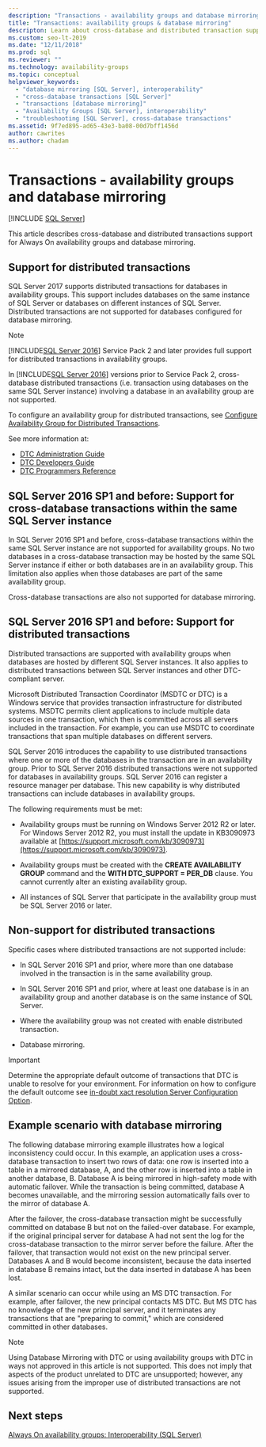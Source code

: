 ```yaml
---
description: "Transactions - availability groups and database mirroring"
title: "Transactions: availability groups & database mirroring"
descripton: Learn about cross-database and distributed transaction support for SQL Server Always On availability groups and database mirroring. 
ms.custom: seo-lt-2019
ms.date: "12/11/2018"
ms.prod: sql
ms.reviewer: ""
ms.technology: availability-groups
ms.topic: conceptual
helpviewer_keywords: 
  - "database mirroring [SQL Server], interoperability"
  - "cross-database transactions [SQL Server]"
  - "transactions [database mirroring]"
  - "Availability Groups [SQL Server], interoperability"
  - "troubleshooting [SQL Server], cross-database transactions"
ms.assetid: 9f7ed895-ad65-43e3-ba08-00d7bff1456d
author: cawrites
ms.author: chadam
---
```

# Transactions - availability groups and database mirroring
[!INCLUDE [SQL Server](../../../includes/applies-to-version/sqlserver.md)]

This article describes cross-database and distributed transactions support for Always On availability groups and database mirroring.  

## Support for distributed transactions

SQL Server 2017 supports distributed transactions for databases in availability groups. This support includes databases on the same instance of SQL Server or databases on different instances of SQL Server. Distributed transactions are not supported for databases configured for database mirroring.

> [!NOTE]
> [!INCLUDE[SQL Server 2016](../../../includes/sssql15-md.md)] Service Pack 2 and later provides full support for distributed transactions in availability groups. 
> 
> In [!INCLUDE[SQL Server 2016](../../../includes/sssql15-md.md)] versions prior to Service Pack 2, cross-database distributed transactions (i.e. transaction using databases on the same SQL Server instance) involving a database in an availability group are not supported.

To configure an availability group for distributed transactions, see [Configure Availability Group for Distributed Transactions](configure-availability-group-for-distributed-transactions.md).

See more information at:

- [DTC Administration Guide](/previous-versions/windows/desktop/ms681291(v=vs.85))
- [DTC Developers Guide](/previous-versions/windows/desktop/ms679938(v=vs.85))
- [DTC Programmers Reference](/previous-versions/windows/desktop/ms686108(v=vs.85))

## SQL Server 2016 SP1 and before: Support for cross-database transactions within the same SQL Server instance  

In SQL Server 2016 SP1 and before, cross-database transactions within the same SQL Server instance are not supported for availability groups. No two databases in a cross-database transaction may be hosted by the same SQL Server instance if either or both databases are in an availability group. This limitation also applies when those databases are part of the same availability group.  
  
Cross-database transactions are also not supported for database mirroring.  
  
##  <a name="dtcsupport"></a> SQL Server 2016 SP1 and before: Support for distributed transactions  
Distributed transactions are supported with availability groups when databases are hosted by different SQL Server instances. It also applies to distributed transactions between SQL Server instances and other DTC-compliant server.  
 
Microsoft Distributed Transaction Coordinator (MSDTC or DTC) is a Windows service that provides transaction infrastructure for distributed systems. MSDTC permits client applications to include multiple data sources in one transaction, which then is committed across all servers included in the transaction. For example, you can use MSDTC to coordinate transactions that span multiple databases on different servers.

SQL Server 2016 introduces the capability to use distributed transactions where one or more of the databases in the transaction are in an availability group. Prior to SQL Server 2016 distributed transactions were not supported for databases in availability groups. SQL Server 2016 can register a resource manager per database. This new capability is why distributed transactions can include databases in availability groups.
  
 The following requirements must be met:  
  
-   Availability groups must be running on Windows Server 2012 R2 or later. For Windows Server 2012 R2, you must install the update in KB3090973 available at [https://support.microsoft.com/kb/3090973](https://support.microsoft.com/kb/3090973).  
  
-   Availability groups must be created with the **CREATE AVAILABILITY GROUP** command and the **WITH DTC\_SUPPORT = PER_DB** clause. You cannot currently alter an existing availability group.  

- All instances of SQL Server that participate in the availability group must be SQL Server 2016 or later.
 
 ## Non-support for distributed transactions
 Specific cases where distributed transactions are not supported include:
 
 - In SQL Server 2016 SP1 and prior, where more than one database involved in the transaction is in the same availability group.
 
 - In SQL Server 2016 SP1 and prior, where at least one database is in an availability group and another database is on the same instance of SQL Server. 
 
 - Where the availability group was not created with enable distributed transaction.
 
 - Database mirroring.
 
 > [!IMPORTANT]
 > Determine the appropriate default outcome of transactions that DTC is unable to resolve for your environment.  For information on how to configure the default outcome see [in-doubt xact resolution Server Configuration Option](../../../database-engine/configure-windows/in-doubt-xact-resolution-server-configuration-option.md).
  
## Example scenario with database mirroring  
 The following database mirroring example illustrates how a logical inconsistency could occur. In this example, an application uses a cross-database transaction to insert two rows of data: one row is inserted into a table in a mirrored database, A, and the other row is inserted into a table in another database, B. Database A is being mirrored in high-safety mode with automatic failover. While the transaction is being committed, database A becomes unavailable, and the mirroring session automatically fails over to the mirror of database A.  
  
 After the failover, the cross-database transaction might be successfully committed on database B but not on the failed-over database. For example, if the original principal server for database A had not sent the log for the cross-database transaction to the mirror server before the failure. After the failover, that transaction would not exist on the new principal server. Databases A and B would become inconsistent, because the data inserted in database B remains intact, but the data inserted in database A has been lost.  
  
 A similar scenario can occur while using an MS DTC transaction. For example, after failover, the new principal contacts MS DTC. But MS DTC has no knowledge of the new principal server, and it terminates any transactions that are "preparing to commit," which are considered committed in other databases.  
  
> [!NOTE]  
>  Using Database Mirroring with DTC or using availability groups with DTC in ways not approved in this article is not supported.  This does not imply that aspects of the product unrelated to DTC are unsupported; however, any issues arising from the improper use of distributed transactions are not supported.  
  
## Next steps  
 [Always On availability groups: Interoperability &#40;SQL Server&#41;](../../../database-engine/availability-groups/windows/always-on-availability-groups-interoperability-sql-server.md)  
  
